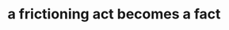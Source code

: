 ---
title: "a frictioning act becomes a fact"
layout: fragment
tags:
  - frictioning
  - fragment
---
